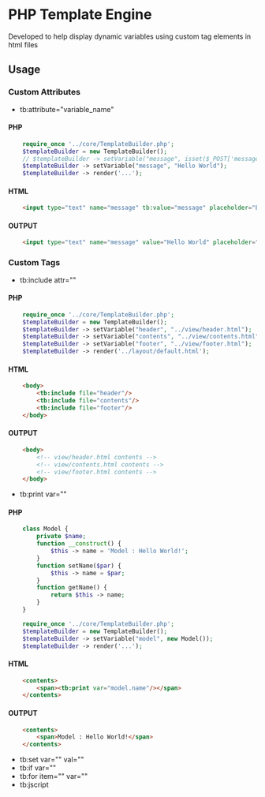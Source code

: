 # PHP Template Engine
Developed to help display dynamic variables using custom tag elements in html files

## Usage
### Custom Attributes
* tb:attribute="variable_name"
#### PHP
```php
    require_once '../core/TemplateBuilder.php';
    $templateBuilder = new TemplateBuilder();
    // $templateBuilder -> setVariable("message", isset($_POST['message']) ? $_POST['message'] : "");
    $templateBuilder -> setVariable("message", "Hello World");
    $templateBuilder -> render('...');
```
#### HTML
```html
    <input type="text" name="message" tb:value="message" placeholder="Enter Message"/>
```
#### OUTPUT
```html
    <input type="text" name="message" value="Hello World" placeholder="Enter Message"/>
```

### Custom Tags
* tb:include attr=""
#### PHP
```php
    require_once '../core/TemplateBuilder.php';
    $templateBuilder = new TemplateBuilder();
    $templateBuilder -> setVariable("header", "../view/header.html");
    $templateBuilder -> setVariable("contents", "../view/contents.html");
    $templateBuilder -> setVariable("footer", "../view/footer.html");
    $templateBuilder -> render('../layout/default.html');
```
#### HTML
```html
    <body>
        <tb:include file="header"/>
        <tb:include file="contents"/>
        <tb:include file="footer"/>
    </body>
```
#### OUTPUT
```html
    <body>
        <!-- view/header.html contents -->
        <!-- view/contents.html contents -->
        <!-- view/footer.html contents -->
    </body>
```

* tb:print var=""
#### PHP
```php
    class Model {
        private $name;
        function __construct() {
            $this -> name = 'Model : Hello World!';
        }
        function setName($par) {
            $this -> name = $par;
        }
        function getName() {
            return $this -> name;
        }
    }

    require_once '../core/TemplateBuilder.php';
    $templateBuilder = new TemplateBuilder();
    $templateBuilder -> setVariable("model", new Model());
    $templateBuilder -> render('...');
```
#### HTML
```html
    <contents>
        <span><tb:print var="model.name"/></span>
    </contents>
```
#### OUTPUT
```html
    <contents>
        <span>Model : Hello World!</span>
    </contents>
```

* tb:set var="" val=""
* tb:if var=""
* tb:for item="" var=""
* tb:jscript
